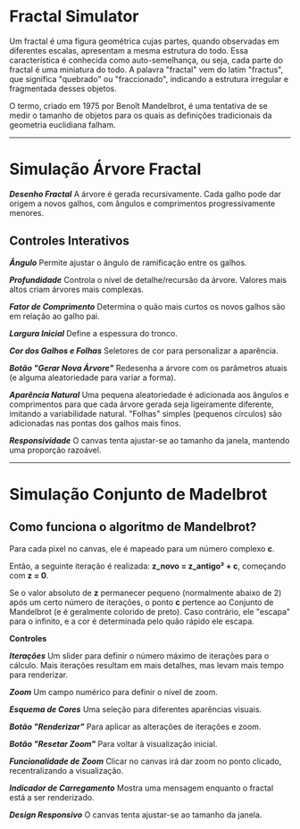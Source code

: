 # Fractal Simulator

Um fractal é uma figura geométrica cujas partes, quando observadas em diferentes escalas, apresentam a mesma estrutura do todo. Essa característica é conhecida como auto-semelhança, ou seja, cada parte do fractal é uma miniatura do todo. A palavra "fractal" vem do latim "fractus", que significa "quebrado" ou "fraccionado", indicando a estrutura irregular e fragmentada desses objetos. 

O termo, criado em 1975 por Benoît Mandelbrot, é uma tentativa de se medir o tamanho de objetos para os quais as definições tradicionais da geometria euclidiana falham.

---

# Simulação Árvore Fractal

***Desenho Fractal***
A árvore é gerada recursivamente. Cada galho pode dar origem a novos galhos, com ângulos e comprimentos progressivamente menores.

## Controles Interativos

***Ângulo***
Permite ajustar o ângulo de ramificação entre os galhos.

***Profundidade***
Controla o nível de detalhe/recursão da árvore. Valores mais altos criam árvores mais complexas.

***Fator de Comprimento***
Determina o quão mais curtos os novos galhos são em relação ao galho pai.

***Largura Inicial***
Define a espessura do tronco.

***Cor dos Galhos e Folhas***
Seletores de cor para personalizar a aparência.

***Botão "Gerar Nova Árvore"***
Redesenha a árvore com os parâmetros atuais (e alguma aleatoriedade para variar a forma).

***Aparência Natural***
Uma pequena aleatoriedade é adicionada aos ângulos e comprimentos para que cada árvore gerada seja ligeiramente diferente, imitando a variabilidade natural. "Folhas" simples (pequenos círculos) são adicionadas nas pontas dos galhos mais finos.

***Responsividade***
O canvas tenta ajustar-se ao tamanho da janela, mantendo uma proporção razoável.

---

# Simulação Conjunto de Madelbrot

## Como funciona o algoritmo de Mandelbrot?

Para cada pixel no canvas, ele é mapeado para um número complexo **c**. 

Então, a seguinte iteração é realizada: **z_novo = z_antigo² + c**, começando com **z = 0**. 

Se o valor absoluto de **z** permanecer pequeno (normalmente abaixo de 2) após um certo número de iterações, o ponto **c** pertence ao Conjunto de Mandelbrot (e é geralmente colorido de preto). Caso contrário, ele "escapa" para o infinito, e a cor é determinada pelo quão rápido ele escapa.

**Controles**

***Iterações***
Um slider para definir o número máximo de iterações para o cálculo. Mais iterações resultam em mais detalhes, mas levam mais tempo para renderizar.

***Zoom***
Um campo numérico para definir o nível de zoom.

***Esquema de Cores***
Uma seleção para diferentes aparências visuais.

***Botão "Renderizar"***
Para aplicar as alterações de iterações e zoom.

***Botão "Resetar Zoom"***
Para voltar à visualização inicial.

***Funcionalidade de Zoom***
Clicar no canvas irá dar zoom no ponto clicado, recentralizando a visualização.

***Indicador de Carregamento***
Mostra uma mensagem enquanto o fractal está a ser renderizado.

***Design Responsivo***
O canvas tenta ajustar-se ao tamanho da janela.
